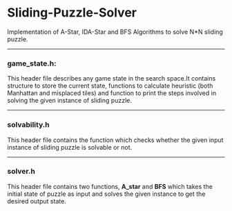 # Sliding-Puzzle-Solver
Implementation of A-Star, IDA-Star and BFS Algorithms to solve N*N sliding puzzle.
<hr />

### game_state.h:<br />
This header file describes any game state in the search space.It contains structure to store the current state, functions to calculate heuristic (both Manhattan and misplaced tiles) and function to print the steps involved in solving the given instance of sliding puzzle.
<hr />

### solvability.h <br />
This header file contains the function which checks whether the given input instance of sliding puzzle is solvable or not.
<hr />

### solver.h <br/>
This header file contains two functions, **A_star** and **BFS** which takes the initial state of puzzle as input and solves the given instance to get the desired output state.
